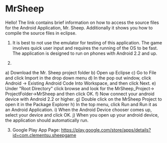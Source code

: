 MrSheep
=======
Hello! The link contains brief information on how to access the source files for
the Android Application, Mr. Sheep. Additionally it shows you how to compile the source
files in eclipse.

1) It is best to not use the emulator for testing of this application. The game
involves quick user input and requires the running of the OS to be fast.
The application is designed to run on phones with Android 2.2 and up.

2) 
  a) Download the Mr. Sheep project folder
	b) Open up Eclipse
	c) Go to File and click Import in the drop down menu
	d) In the pop out window, click Android -> Existing Android Code Into Workspace, 
		and then click Next.
	e) Under "Root Directory" click browse and look for the MrSheep_Project-> ProjectFolder->MrSheep
		and then click OK.
	f) Now connect your android device with Android 2.2 or higher.
	g) Double click on the MrSheep Project to open it in the Package Explorer
	h) In the top menu, click Run and Run it as an Android Application.
	i) When the Android Device chooser comes up, select your device and click OK.
	j) When you open up your android device, the application should automatically run.

3) Google Play App Page: https://play.google.com/store/apps/details?id=com.clementsu.sheepgame
